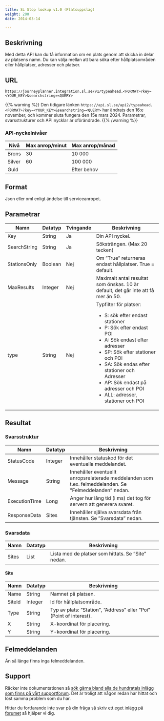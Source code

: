 ```yaml
---
title: SL Stop lookup v1.0 (Platsuppslag)
weight: 200
date: 2014-03-14

---
```


## Beskrivning

Med detta API kan du få information om en plats genom att skicka in delar av platsens namn. Du kan välja mellan att bara
söka efter hållplatsområden eller hållplatser, adresser och platser.

## URL

`https://journeyplanner.integration.sl.se/v1/typeahead.<FORMAT>?key=<YOUR_KEY>&searchstring=<QUERY>`

{{% warning %}}
Den tidigare länken `https://api.sl.se/api2/typeahead.<FORMAT>?key=<YOUR_KEY>&searchstring=<QUERY>` har ändrats den 16:e november, och kommer sluta fungera den 15e mars 2024. 
Parametrar, svarsstrukturer och API nycklar är oförändrade.
{{% /warning %}}

### API-nyckelnivåer

| Nivå   | Max anrop/minut | Max anrop/månad |
|--------|-----------------|-----------------|
| Brons  | 30              | 10 000          |
| Silver | 60              | 100 000         |
| Guld   |                 | Efter behov     |

## Format

Json eller xml enligt ändelse till serviceanropet.

## Parametrar

| Namn         | Datatyp | Tvingande | Beskrivning                                                                                                                                                                                                                                                                                   |
|--------------|---------|-----------|-----------------------------------------------------------------------------------------------------------------------------------------------------------------------------------------------------------------------------------------------------------------------------------------------|
| Key          | String  | Ja        | Din API nyckel.                                                                                                                                                                                                                                                                               |
| SearchString | String  | Ja        | Söksträngen. (Max 20 tecken)                                                                                                                                                                                                                                                                  |
| StationsOnly | Boolean | Nej       | Om ”True” returneras endast hållplatser. True = default.                                                                                                                                                                                                                                      |
| MaxResults   | Integer | Nej       | Maximalt antal resultat som önskas. 10 är default, det går inte att få mer än 50.                                                                                                                                                                                                             |
| type         | String  | Nej       | Typfilter för platser: <ul><li>S: sök efter endast stationer <li>P: Sök efter endast POI <li>A: Sök endast efter adresser <li>SP: Sök efter stationer och POI <li>SA: Sök endas efter stationer och Adresser <li>AP: Sök endast på adresser och POI <li>ALL: adresser, stationer och POI</ul> |

## Resultat

### Svarsstruktur

| Namn          | Datatyp | Beskrivning                                                                                             |
|---------------|---------|---------------------------------------------------------------------------------------------------------|
| StatusCode    | Integer | Innehåller statuskod för det eventuella meddelandet.                                                    |
| Message       | String  | Innehåller eventuellt anropsrelaterade meddelanden som t.ex. felmeddelanden. Se ”Felmeddelanden” nedan. |
| ExecutionTime | Long    | Anger hur lång tid (i ms) det tog för servern att generera svaret.                                      |
| ResponseData  | Sites   | Innehåller själva svarsdata från tjänsten. Se ”Svarsdata” nedan.                                        |

### Svarsdata

| Namn  | Datatyp | Beskrivning                                        |
|-------|---------|----------------------------------------------------|
| Sites | List    | Lista med de platser som hittats. Se ”Site” nedan. |

#### Site

| Namn   | Datatyp | Beskrivning                                                         |
|--------|---------|---------------------------------------------------------------------|
| Name   | String  | Namnet på platsen.                                                  |
| SiteId | Integer | Id för hållplatsområde.                                             |
| Type   | String  | Typ av plats: ”Station”, ”Address” eller ”Poi” (Point of interest). |
| X      | String  | X-koordinat för placering.                                          |
| Y      | String  | Y-koordinat för placering.                                          |

## Felmeddelanden

Än så länge finns inga felmeddelanden.

## Support

Räcker inte dokumentationen så <a href="http://kundo.se/org/trafiklabse/posts/">sök gärna bland alla de hundratals
inlägg som finns på vårt supportforum</a>. Det är troligt att någon redan har hittat och löst samma problem som du har.

Hittar du fortfarande inte svar på din fråga så <a href="http://kundo.se/org/trafiklabse/">skriv ett eget inlägg på
forumet</a> så hjälper vi dig.
